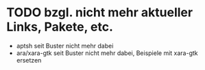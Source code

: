 TODO bzgl. nicht mehr aktueller Links, Pakete, etc.
===================================================

* aptsh seit Buster nicht mehr dabei
* ara/xara-gtk seit Buster nicht mehr dabei, Beispiele mit xara-gtk ersetzen
